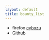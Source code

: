 ```yaml
---
layout: default
title: bounty_list
---
```


* firefox [cybozu](https://cy-bugbounty.cybozu.com/login?redirect=https%3A%2F%2Fcy-bugbounty.cybozu.com%2Fk%2F#/portal)
* [Github](https://bounty.github.com/)




